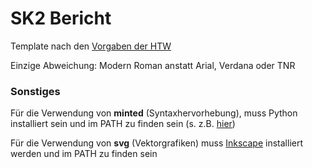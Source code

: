 # SK2 Bericht

Template nach den [Vorgaben der HTW](https://www.f1.htw-berlin.de/fileadmin/HTW/Zentral/FB/FB1/Leitfaden_zur_Erstellung_einer_Wiss.-Arbeit_neu.pdf)

Einzige Abweichung: Modern Roman anstatt Arial, Verdana oder TNR

### Sonstiges

Für die Verwendung von __minted__ (Syntaxhervorhebung), muss Python installiert sein und im PATH zu finden sein (s. z.B. [hier](https://alipourmousavi.com/blog/index.php/2018/02/08/using-minted-package-in-latex-to-format-codes/))

Für die Verwendung von __svg__ (Vektorgrafiken) muss [Inkscape](https://inkscape.org/de/) installiert werden und im PATH zu finden sein

